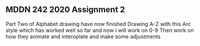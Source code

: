 ## MDDN 242 2020 Assignment 2

Part Two of Alphabet drawing have now finished Drawing A-Z with this Arc style which has worked well so far 
 and now i will work on 0-9 Then work on how they animate and interoplate  and make some adjustments 